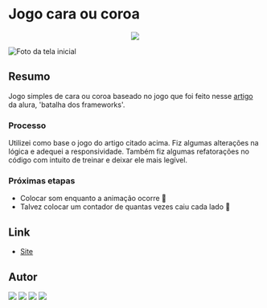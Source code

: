 # Jogo cara ou coroa

<p align="center">

<img src="http://img.shields.io/static/v1?label=VERSAO&message=1.0&color=GREEN&style=for-the-badge"/>
</p>

<img src="https://i.imgur.com/oJQYt1U.png" alt='Foto da tela inicial' />

## Resumo

Jogo simples de cara ou coroa baseado no jogo que foi feito nesse [artigo](https://cursos.alura.com.br/extra/alura-mais/css-3d-animacao-dinamica-com-javascript-c1502) da alura, 'batalha dos frameworks'.

### Processo

Utilizei como base o jogo do artigo citado acima. Fiz algumas alterações na lógica e adequei a responsividade. Também fiz algumas refatorações no código com intuito de treinar e deixar ele mais legível.

### Próximas etapas
- Colocar som enquanto a animação ocorre :red_circle:
- Talvez colocar um contador de quantas vezes caiu cada lado :red_circle:


## Link

- [Site](https://mvergara94.github.io/cara-ou-coroa/)







## Autor
 
<div> 
 <a href="https://www.linkedin.com/in/mario-henrique-cardoso-vergara-669a43210" target="_blank">
 <img src="https://img.shields.io/badge/-LinkedIn-%230077B5?style=for-the-badge&logo=linkedin&logoColor=white" target="_blank"></a>  
  <a href="https://instagram.com/vergara.m94" target="_blank"><img src="https://img.shields.io/badge/-Instagram-%23E4405F?style=for-the-badge&logo=instagram&logoColor=white" target="_blank"></a> 
<a href="https://dev.to/mvergara94" target="_blank"><img src="https://img.shields.io/badge/-DEVTO-%23000000?style=for-the-badge&logo=dev.to&logoColor=white" target="_blank"></a>  
  <a href = "mailto:mariovergaralorena@gmail.com"><img src="https://img.shields.io/badge/-gmail-red?style=for-the-badge&logo=Gmail&logoColor=white" target="_blank"></a>
</div>
